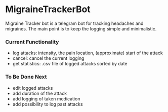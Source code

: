 # MigraineTrackerBot

Migraine Tracker bot is a telegram bot for tracking headaches and migraines. The main point is to keep the logging simple and minimalistic. 
 
### Current Functionality
 * log attacks: intensity, the pain location, (approximate) start of the attack
 * cancel: cancel the current logging
 * get statistics: .csv file of logged attacks sorted by date
 
### To Be Done Next
 * edit logged attacks
 * add duration of the attack
 * add logging of taken medication
 * add possibility to log past attacks 
 
